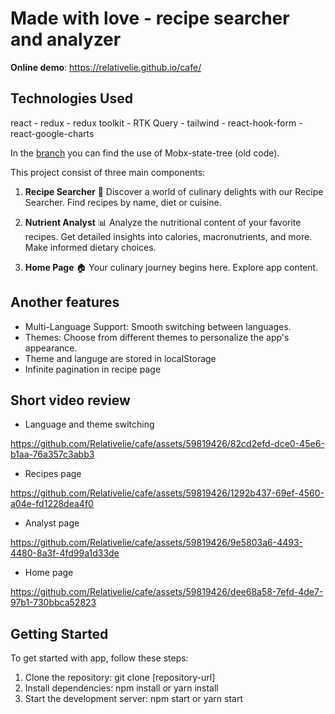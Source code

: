 # Made with love - recipe searcher and analyzer 

**Online demo**: https://relativelie.github.io/cafe/

## Technologies Used
react - redux - redux toolkit - RTK Query - tailwind - react-hook-form - react-google-charts

In the [branch](https://github.com/Relativelie/cafe/tree/cafe-4-mobx-state-tree/) you can find the use of Mobx-state-tree (old code).

This project consist of three main components:

1. **Recipe Searcher** 🍳
Discover a world of culinary delights with our Recipe Searcher.
Find recipes by name, diet or cuisine.

2. **Nutrient Analyst** 📊
Analyze the nutritional content of your favorite recipes.
Get detailed insights into calories, macronutrients, and more.
Make informed dietary choices.

3. **Home Page** 🏠
Your culinary journey begins here.
Explore app content.


## Another features
* Multi-Language Support: Smooth switching between languages.
* Themes: Choose from different themes to personalize the app's appearance.
* Theme and languge are stored in localStorage
* Infinite pagination in recipe page

## Short video review
* Language and theme switching

https://github.com/Relativelie/cafe/assets/59819426/82cd2efd-dce0-45e6-b1aa-76a357c3abb3

* Recipes page

https://github.com/Relativelie/cafe/assets/59819426/1292b437-69ef-4560-a04e-fd1228dea4f0

* Analyst page

https://github.com/Relativelie/cafe/assets/59819426/9e5803a6-4493-4480-8a3f-4fd99a1d33de

* Home page

https://github.com/Relativelie/cafe/assets/59819426/dee68a58-7efd-4de7-97b1-730bbca52823


## Getting Started

To get started with app, follow these steps:

1. Clone the repository: git clone [repository-url]
2. Install dependencies: npm install or yarn install
3. Start the development server: npm start or yarn start

